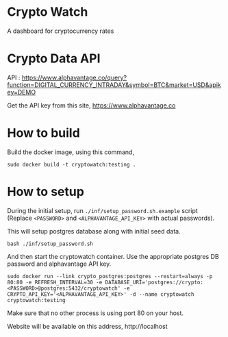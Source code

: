 # Crypto Watch

A dashboard for cryptocurrency rates


Crypto Data API
===============
API : https://www.alphavantage.co/query?function=DIGITAL_CURRENCY_INTRADAY&symbol=BTC&market=USD&apikey=DEMO

Get the API key from this site, https://www.alphavantage.co


How to build
============
Build the docker image, using this command,
```
sudo docker build -t cryptowatch:testing .
```

How to setup
============
During the initial setup, run `./inf/setup_password.sh.example` script (Replace `<PASSWORD>` and `<ALPHAVANTAGE_API_KEY>` with actual passwords).

This will setup postgres database along with initial seed data.
```
bash ./inf/setup_password.sh
```

And then start the cryptowatch container. Use the appropriate postgres DB password and alphavantage API key.
```
sudo docker run --link crypto_postgres:postgres --restart=always -p 80:80 -e REFRESH_INTERVAL=30 -e DATABASE_URI='postgres://crypto:<PASSWORD>@postgres:5432/cryptowatch' -e CRYPTO_API_KEY='<ALPHAVANTAGE_API_KEY>' -d --name cryptowatch cryptowatch:testing
```

Make sure that no other process is using port 80 on your host.

Website will be available on this address, http://localhost
